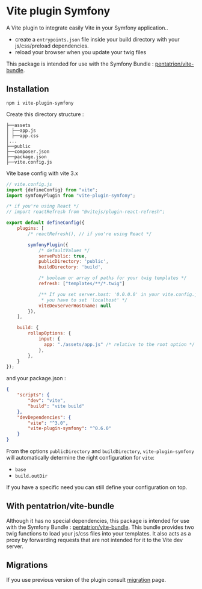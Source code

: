 # Vite plugin Symfony

A Vite plugin to integrate easily Vite in your Symfony application..

- create a `entrypoints.json` file inside your build directory with your js/css/preload dependencies.
- reload your browser when you update your twig files

This package is intended for use with the Symfony Bundle : [pentatrion/vite-bundle](https://github.com/lhapaipai/vite-bundle).

## Installation

```console
npm i vite-plugin-symfony
```

Create this directory structure :
```
├──assets
│ ├──app.js
│ ├──app.css
│...
├──public
├──composer.json
├──package.json
├──vite.config.js
```

Vite base config with vite 3.x

```js
// vite.config.js
import {defineConfig} from "vite";
import symfonyPlugin from "vite-plugin-symfony";

/* if you're using React */
// import reactRefresh from "@vitejs/plugin-react-refresh";

export default defineConfig({
    plugins: [
        /* reactRefresh(), // if you're using React */

        symfonyPlugin({
            /* defaultValues */
            servePublic: true,
            publicDirectory: 'public',
            buildDirectory: 'build',

            /* boolean or array of paths for your twig templates */
            refresh: ["templates/**/*.twig"]

            /** If you set server.host: '0.0.0.0' in your vite.config.js
             * you have to set 'localhost' */
            viteDevServerHostname: null
        }),
    ],

    build: {
        rollupOptions: {
            input: {
              app: "./assets/app.js" /* relative to the root option */
            },
        },
    }
});
```

and your package.json :
```json
{
    "scripts": {
        "dev": "vite",
        "build": "vite build"
    },
    "devDependencies": {
        "vite": "^3.0",
        "vite-plugin-symfony": "^0.6.0"
    }
}
```
From the options `publicDirectory` and `buildDirectory`, `vite-plugin-symfony` will automatically determine the right configuration for `vite`:

- `base`
- `build.outDir`

If you have a specific need you can still define your configuration on top.


## With pentatrion/vite-bundle

Although it has no special dependencies, this package is intended for use with the Symfony Bundle : [pentatrion/vite-bundle](https://github.com/lhapaipai/vite-bundle). This bundle provides two twig functions to load your js/css files into your templates. It also acts as a proxy by forwarding requests that are not intended for it to the Vite dev server.

## Migrations

If you use previous version of the plugin consult [migration](migration.md) page.